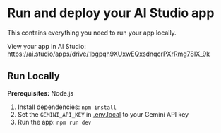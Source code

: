 # Run and deploy your AI Studio app

This contains everything you need to run your app locally.

View your app in AI Studio: https://ai.studio/apps/drive/1bgpqh9XUxwEQxsdnqcrPXrRmg78IX_9k

## Run Locally

**Prerequisites:**  Node.js


1. Install dependencies:
   `npm install`
2. Set the `GEMINI_API_KEY` in [.env.local](.env.local) to your Gemini API key
3. Run the app:
   `npm run dev`

